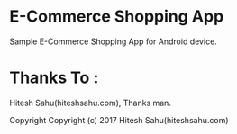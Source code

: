 # E-Commerce Shopping App 

Sample E-Commerce Shopping App for Android device.

# Thanks To : 

Hitesh Sahu(hiteshsahu.com), Thanks man.

Copyright Copyright (c) 2017 Hitesh Sahu(hiteshsahu.com)








